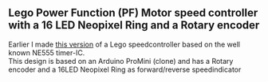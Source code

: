 ## Lego Power Function (PF) Motor speed controller with a 16 LED Neopixel Ring and a Rotary encoder

Earlier I made [this version](https://github.com/rdalen/Lego_PF-Motor-SpeedController) of a Lego speedcontroller based on the well known NE555 timer-IC.  
This design is based on an Arduino ProMini (clone) and has a Rotary encoder and a 16LED Neopixel Ring as forward/reverse speedindicator 
